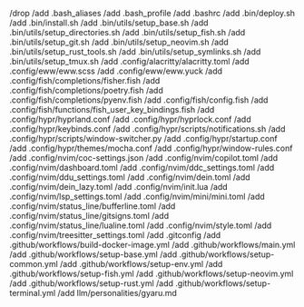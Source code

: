 /drop
/add       .bash_aliases
/add       .bash_profile
/add       .bashrc
/add       .bin/deploy.sh
/add       .bin/install.sh
/add       .bin/utils/setup_base.sh
/add       .bin/utils/setup_directories.sh
/add       .bin/utils/setup_fish.sh
/add       .bin/utils/setup_git.sh
/add       .bin/utils/setup_neovim.sh
/add       .bin/utils/setup_rust_tools.sh
/add       .bin/utils/setup_symlinks.sh
/add       .bin/utils/setup_tmux.sh
/add       .config/alacritty/alacritty.toml
/add       .config/eww/eww.scss
/add       .config/eww/eww.yuck
/add       .config/fish/completions/fisher.fish
/add       .config/fish/completions/poetry.fish
/add       .config/fish/completions/pyenv.fish
/add       .config/fish/config.fish
/add       .config/fish/functions/fish_user_key_bindings.fish
/add       .config/hypr/hyprland.conf
/add       .config/hypr/hyprlock.conf
/add       .config/hypr/keybinds.conf
/add       .config/hypr/scripts/notifications.sh
/add       .config/hypr/scripts/window-switcher.py
/add       .config/hypr/startup.conf
/add       .config/hypr/themes/mocha.conf
/add       .config/hypr/window-rules.conf
/add       .config/nvim/coc-settings.json
/add       .config/nvim/copilot.toml
/add       .config/nvim/dashboard.toml
/add       .config/nvim/ddc_settings.toml
/add       .config/nvim/ddu_settings.toml
/add       .config/nvim/dein.toml
/add       .config/nvim/dein_lazy.toml
/add       .config/nvim/init.lua
/add       .config/nvim/lsp_settings.toml
/add       .config/nvim/mini/mini.toml
/add       .config/nvim/status_line/bufferline.toml
/add       .config/nvim/status_line/gitsigns.toml
/add       .config/nvim/status_line/lualine.toml
/add       .config/nvim/style.toml
/add       .config/nvim/treesitter_settings.toml
/add       .gitconfig
/add       .github/workflows/build-docker-image.yml
/add       .github/workflows/main.yml
/add       .github/workflows/setup-base.yml
/add       .github/workflows/setup-common.yml
/add       .github/workflows/setup-env.yml
/add       .github/workflows/setup-fish.yml
/add       .github/workflows/setup-neovim.yml
/add       .github/workflows/setup-rust.yml
/add       .github/workflows/setup-terminal.yml
/add       llm/personalities/gyaru.md
